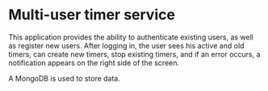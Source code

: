 # Multi-user timer service

This application provides the ability to authenticate existing users, as well as register new users. After logging in, the user sees his active and old timers, can create new timers, stop existing timers, and if an error occurs, a notification appears on the right side of the screen.

A MongoDB is used to store data.
